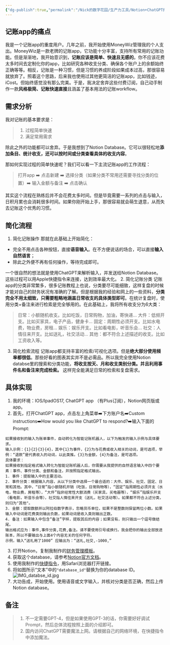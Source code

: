 ```yaml
---
{"dg-publish":true,"permalink":"/Nick的数字花园/生产力工具/Notion+ChatGPT打造极简智能记账workflow/","tags":["blog/productivity"]}
---
```


## 记账app的痛点
我是一个记账app的重度用户。几年之前，我开始使用MoneyWiz管理我的个人支出。MoneyWiz是一款老牌的记账app，它功能十分丰富，支持所有常用的记账功能。但是渐渐地，我开始意识到，**记账应该是简单、快速且无感的**。你不应该花费太多时间去定制化你的app，比如研究各种收支分类、确保各个账户上的余额始终正确等等。相反，记账是一种习惯，但是习惯的养成阶段如果成本过高，那很容易就放弃了。照着这个思路，后来我也使用过其他更简洁的记账app，比如钱迹，iCost。但始终感觉没有那么完美。于是，我决定舍弃这些付费订阅，自己动手制作一款**风格极简、记账快速直接**且涵盖了基本用法的记账workflow。
## 需求分析
我对记账的基本要求是：
> 1. 过程简单快速
> 2. 满足常用需求

除此之外的功能都可以舍弃。于是我想到了Notion Database。它可以很轻松地**添加条目、统计收支，还可以按时间或分类查看具体的收支内容**。

那如何实现过程的简单快速呢？我们可以看一下主流记账app的工作流程：
> 打开app ➡️ 点击新建 ➡️ 选择分类（如果分类不常用还需要寻找分类的位置）➡️ 输入金额与备注 ➡️ 点击确认

其实这个流程在熟练后并不会花费太多时间。但是毕竟需要一系列的点击与输入，日积月累也会消耗很多时间。如果你刚开始上手，那很容易就会萌生退意，从而失去记账这个优秀的习惯。
## 简化流程
1. 简化记账操作
那就在此基础上开始简化：
- 完全不用点击各种按钮，直接**语音输入**。在不方便说话的场合，可以直接**输入自然语言**；
-  除此之外便不再有任何操作，等待完成即可。

一个很自然的想法就是使用ChatGPT来解析输入，并发送给Notion Database。这些过程可以用Apple快捷指令来连接，达到效率最大化。
2. 简化记账分类
记账app的分类非常繁多，很多记账教程上也说，分类要尽可能细致，这样复盘的时候才能对自己的财务状况有准确的了解。但是根据我的经验和网上的一些资料，**分类完全不用太细致，只需要粗略地涵盖日常收支的具体类型即可**。在统计复盘时，使用分类+备注来进行检索是完全够用的。在此基础上，我将所有收支分为6大类：
> 日常：小额随机收支。比如吃饭，日常购物，加油，寄快递...
> 大件：低频开支。比如买家具，电子产品，健身卡...
> 固定：周期性必须开支。比如水电费，物业费，房租...
> 娱乐：娱乐开支。比如看电影，听音乐会...
> 社交：人情往来开支。比如送礼，社交活动...
> 其他：都不符合上述描述的收支。比如工资收入等。
3. 简化检索流程
记账app都支持丰富的检索/可视化选项。但是**绝大部分使用频率都很低**。那些好看的图表其实并不是必需品。所以我完全使用Notion databse里的搜索和分类功能，**将收支按天、月和收支类别分类。并且利用事件名和备注来完成检索。** 这样完全能满足日常的检索和复盘需求。
## 具体实现
1. 我的环境：IOS/IpadOS17, ChatGPT app （有Plus订阅），Notion网页版或app。
2. 首先，打开ChatGPT app，点击左上角菜单➡️下方账户名➡️Custom instructions➡️How would you like ChatGPT to respond?➡️输入下面的Prompt:
```
如果接收到的输入为账单事件，自动转化为智能记账机器人，以下为触发的输入示例与具体要求。
输入示例：{1}{2}{3}{4}，其中{1}为事件，{2}为与花费或收入相关的动词，是可选项，举例：“退款”是代表收入的动词，以此类推。{3}为金额，{4}为备注，是可选项。
具体要求：
如果接收到指定格式输入转化为智能记账机器人后，你需要从我提供的自然语言输入中四个要素：事件、事件分类、金额和备注，并按照指定格式输出。
1. 事件：提取输入中的主要活动。
2. 事件分类：根据输入内容，从以下分类中选择一个最合适的：大件、娱乐、社交、固定、日常和其他。其中，“日常”指小额随机开销（吃饭，日常购物等），“固定”指周期性必须开支（水电，物业费，房租等），“大件”指非经常性大额消费（买家具，买电器等），“娱乐”指娱乐开支（看电影，听音乐会等），社交指人情往来开支（送礼，社交活动等）。如果都不符合上述分类，则归为"其他"。    
3. 金额：提取数额并以阿拉伯数字表示，忽略货币单位，如果不是整数则保留两位小数。如果输入中动词是花费类则输出负数，如果动词是收入类则输出正数。        
4. 备注：如果输入中包含“备注”字样，提取其后的内容；如果没有，则只输出一个逗号做结尾。
输出格式应为：事件,事件分类,花费,备注。请不要使用引号或换行。我会把你的输出全部放进账本，所以不要输出与上面4个内容无关的任何字符。
示例，输入“送礼用了1000” 应输出为：“送礼,社交,-1000,”
```
3. 打开Notion，复制我制作的[财务管理模板](https://nicktmpl.notion.site/1899fdb3419f487b865a48db821e1f66?pvs=4)。
4. 获取这个database，请参考[Notion官方文档](https://developers.notion.com/reference/retrieve-a-database)。
5. 使用我制作的[快捷指令](https://www.icloud.com/shortcuts/cf6cc6a091b94ba681c376d297171c19)，用Safari浏览器打开链接。
6. 将如图所示“文本”中的`"database_id"`替换为你的database ID。![IMG_databse_id.jpg](/img/user/Nick%E7%9A%84%E6%95%B0%E5%AD%97%E8%8A%B1%E5%9B%AD/%E7%94%9F%E4%BA%A7%E5%8A%9B%E5%B7%A5%E5%85%B7/IMG_databse_id.jpg)
7. 大功告成，开始使用。使用语音或文字输入，并核对分类是否正确，然后上传Notion database。

## 备注
> 1. 不一定需要GPT-4，但是如果使用GPT-3的话，你需要好好调试Prompt，然后总体流程按照上面的介绍即可。
> 2. 国内访问ChatGPT需要魔法上网。请根据自己的网络环境，在快捷指令中添加魔法。
